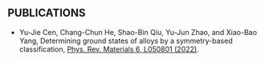## PUBLICATIONS

- Yu-Jie Cen, Chang-Chun He, Shao-Bin Qiu, Yu-Jun Zhao, and Xiao-Bao Yang, Determining ground states of alloys by a symmetry-based classification, [Phys. Rev. Materials 6, L050801 (2022)](https://journals.aps.org/prmaterials/abstract/10.1103/PhysRevMaterials.6.L050801).


